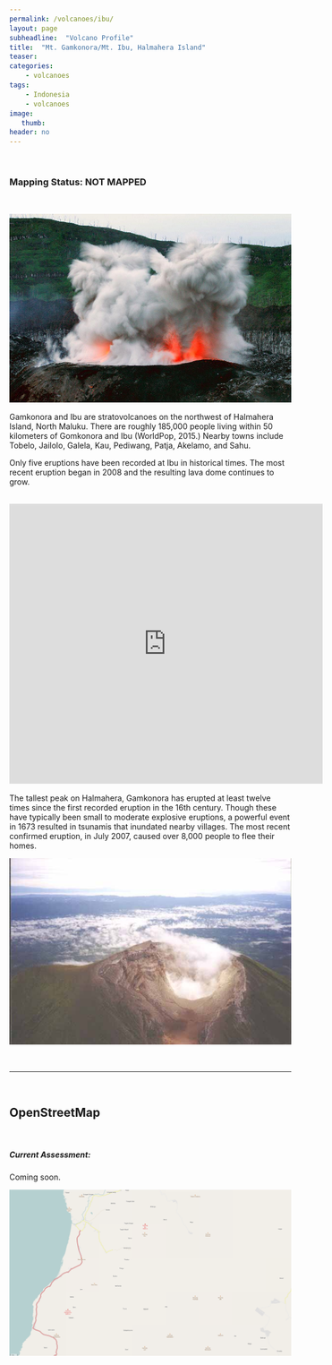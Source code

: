 ```yaml
---
permalink: /volcanoes/ibu/
layout: page
subheadline:  "Volcano Profile"
title:  "Mt. Gamkonora/Mt. Ibu, Halmahera Island"
teaser: 
categories:
    - volcanoes
tags:
    - Indonesia
    - volcanoes
image:
   thumb:
header: no
---
```


<br />

### Mapping Status: NOT MAPPED

<br />

![](/images/volcanoes/ibu/Ibu1.jpg)

Gamkonora and Ibu are stratovolcanoes on the northwest of Halmahera Island, North Maluku.  There are roughly 185,000 people living within 50 kilometers of Gomkonora and Ibu (WorldPop, 2015.)  Nearby towns include Tobelo, Jailolo, Galela, Kau, Pediwang, Patja, Akelamo, and Sahu. 

Only five eruptions have been recorded at Ibu in historical times.  The most recent eruption began in 2008 and the resulting lava dome continues to grow.

<br />

<iframe width="560" height="500" src="https://www.youtube.com/embed/aOAoex3xgn0" frameborder="0" allowfullscreen></iframe>

<br />

The tallest peak on Halmahera, Gamkonora has erupted at least twelve times since the first recorded eruption in the 16th century.  Though these have typically been small to moderate explosive eruptions, a powerful event in 1673 resulted in tsunamis that inundated nearby villages.  The most recent confirmed eruption, in July 2007, caused over 8,000 people to flee their homes.

![](/images/volcanoes/ibu/Gamkonora1.jpg)


<br />

-----

<br />

## OpenStreetMap

<br />

##### Current Assessment:

Coming soon.

![](/images/volcanoes/earlynov2015/ibu.png)